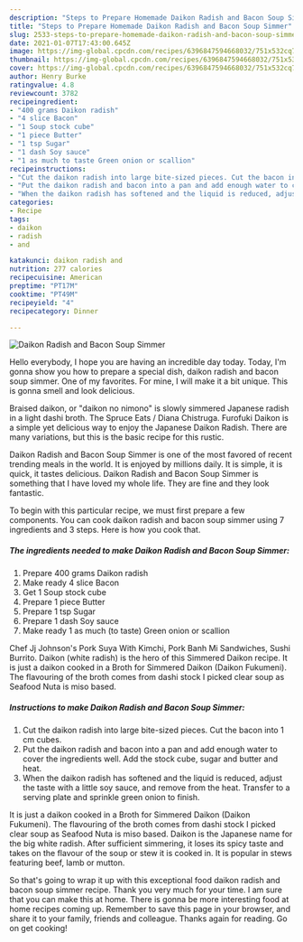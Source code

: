 ```yaml
---
description: "Steps to Prepare Homemade Daikon Radish and Bacon Soup Simmer"
title: "Steps to Prepare Homemade Daikon Radish and Bacon Soup Simmer"
slug: 2533-steps-to-prepare-homemade-daikon-radish-and-bacon-soup-simmer
date: 2021-01-07T17:43:00.645Z
image: https://img-global.cpcdn.com/recipes/6396847594668032/751x532cq70/daikon-radish-and-bacon-soup-simmer-recipe-main-photo.jpg
thumbnail: https://img-global.cpcdn.com/recipes/6396847594668032/751x532cq70/daikon-radish-and-bacon-soup-simmer-recipe-main-photo.jpg
cover: https://img-global.cpcdn.com/recipes/6396847594668032/751x532cq70/daikon-radish-and-bacon-soup-simmer-recipe-main-photo.jpg
author: Henry Burke
ratingvalue: 4.8
reviewcount: 3782
recipeingredient:
- "400 grams Daikon radish"
- "4 slice Bacon"
- "1 Soup stock cube"
- "1 piece Butter"
- "1 tsp Sugar"
- "1 dash Soy sauce"
- "1 as much to taste Green onion or scallion"
recipeinstructions:
- "Cut the daikon radish into large bite-sized pieces. Cut the bacon into 1 cm cubes."
- "Put the daikon radish and bacon into a pan and add enough water to cover the ingredients well. Add the stock cube, sugar and butter and heat."
- "When the daikon radish has softened and the liquid is reduced, adjust the taste with a little soy sauce, and remove from the heat. Transfer to a serving plate and sprinkle green onion to finish."
categories:
- Recipe
tags:
- daikon
- radish
- and

katakunci: daikon radish and 
nutrition: 277 calories
recipecuisine: American
preptime: "PT17M"
cooktime: "PT49M"
recipeyield: "4"
recipecategory: Dinner

---
```



![Daikon Radish and Bacon Soup Simmer](https://img-global.cpcdn.com/recipes/6396847594668032/751x532cq70/daikon-radish-and-bacon-soup-simmer-recipe-main-photo.jpg)

Hello everybody, I hope you are having an incredible day today. Today, I'm gonna show you how to prepare a special dish, daikon radish and bacon soup simmer. One of my favorites. For mine, I will make it a bit unique. This is gonna smell and look delicious.

Braised daikon, or &#34;daikon no nimono&#34; is slowly simmered Japanese radish in a light dashi broth. The Spruce Eats / Diana Chistruga. Furofuki Daikon is a simple yet delicious way to enjoy the Japanese Daikon Radish. There are many variations, but this is the basic recipe for this rustic.

Daikon Radish and Bacon Soup Simmer is one of the most favored of recent trending meals in the world. It is enjoyed by millions daily. It is simple, it is quick, it tastes delicious. Daikon Radish and Bacon Soup Simmer is something that I have loved my whole life. They are fine and they look fantastic.


To begin with this particular recipe, we must first prepare a few components. You can cook daikon radish and bacon soup simmer using 7 ingredients and 3 steps. Here is how you cook that.

<!--inarticleads1-->

##### The ingredients needed to make Daikon Radish and Bacon Soup Simmer:

1. Prepare 400 grams Daikon radish
1. Make ready 4 slice Bacon
1. Get 1 Soup stock cube
1. Prepare 1 piece Butter
1. Prepare 1 tsp Sugar
1. Prepare 1 dash Soy sauce
1. Make ready 1 as much (to taste) Green onion or scallion


Chef Jj Johnson&#39;s Pork Suya With Kimchi, Pork Banh Mi Sandwiches, Sushi Burrito. Daikon (white radish) is the hero of this Simmered Daikon recipe. It is just a daikon cooked in a Broth for Simmered Daikon (Daikon Fukumeni). The flavouring of the broth comes from dashi stock I picked clear soup as Seafood Nuta is miso based. 

<!--inarticleads2-->

##### Instructions to make Daikon Radish and Bacon Soup Simmer:

1. Cut the daikon radish into large bite-sized pieces. Cut the bacon into 1 cm cubes.
1. Put the daikon radish and bacon into a pan and add enough water to cover the ingredients well. Add the stock cube, sugar and butter and heat.
1. When the daikon radish has softened and the liquid is reduced, adjust the taste with a little soy sauce, and remove from the heat. Transfer to a serving plate and sprinkle green onion to finish.


It is just a daikon cooked in a Broth for Simmered Daikon (Daikon Fukumeni). The flavouring of the broth comes from dashi stock I picked clear soup as Seafood Nuta is miso based. Daikon is the Japanese name for the big white radish. After sufficient simmering, it loses its spicy taste and takes on the flavour of the soup or stew it is cooked in. It is popular in stews featuring beef, lamb or mutton. 

So that's going to wrap it up with this exceptional food daikon radish and bacon soup simmer recipe. Thank you very much for your time. I am sure that you can make this at home. There is gonna be more interesting food at home recipes coming up. Remember to save this page in your browser, and share it to your family, friends and colleague. Thanks again for reading. Go on get cooking!
